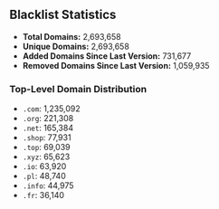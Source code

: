 ## Blacklist Statistics

- **Total Domains:** 2,693,658
- **Unique Domains:** 2,693,658
- **Added Domains Since Last Version:** 731,677
- **Removed Domains Since Last Version:** 1,059,935

### Top-Level Domain Distribution

-  `.com`: 1,235,092
-  `.org`: 221,308
-  `.net`: 165,384
-  `.shop`: 77,931
-  `.top`: 69,039
-  `.xyz`: 65,623
-  `.io`: 63,920
-  `.pl`: 48,740
-  `.info`: 44,975
-  `.fr`: 36,140
